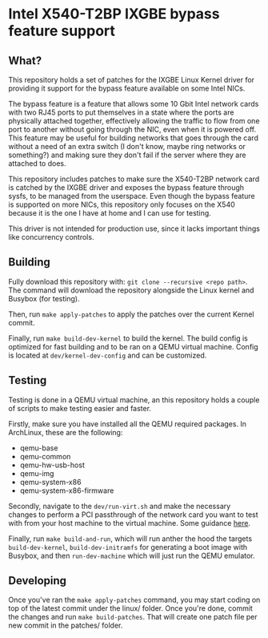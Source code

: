 # Intel X540-T2BP IXGBE bypass feature support

## What?

This repository holds a set of patches for the IXGBE Linux Kernel
driver for providing it support for the bypass feature available on
some Intel NICs.

The bypass feature is a feature that allows some 10 Gbit Intel network
cards with two RJ45 ports to put themselves in a state where the ports
are physically attached together, effectively allowing the traffic to
flow from one port to another without going through the NIC, even when
it is powered off. This feature may be useful for building networks
that goes through the card without a need of an extra switch (I don't
know, maybe ring networks or something?) and making sure they don't
fail if the server where they are attached to does.

This repository includes patches to make sure the X540-T2BP network
card is catched by the IXGBE driver and exposes the bypass feature
through sysfs, to be managed from the userspace. Even though the
bypass feature is supported on more NICs, this repository only focuses
on the X540 because it is the one I have at home and I can use for
testing.

This driver is not intended for production use, since it lacks
important things like concurrency controls.

## Building

Fully download this repository with: `git clone --recursive <repo
path>`.  The command will download the repository alongside the Linux
kernel and Busybox (for testing).

Then, run `make apply-patches` to apply the patches over the current
Kernel commit.

Finally, run `make build-dev-kernel` to build the kernel. The build
config is optimized for fast building and to be ran on a QEMU
virtual machine. Config is located at `dev/kernel-dev-config` and
can be customized.

## Testing

Testing is done in a QEMU virtual machine, an this repository holds a
couple of scripts to make testing easier and faster.

Firstly, make sure you have installed all the QEMU required packages. In
ArchLinux, these are the following:
 - qemu-base
 - qemu-common
 - qemu-hw-usb-host
 - qemu-img
 - qemu-system-x86
 - qemu-system-x86-firmware
 
Secondly, navigate to the `dev/run-virt.sh` and make the necessary
changes to perform a PCI passthrough of the network card you want to
test with from your host machine to the virtual machine. Some guidance
[here](https://wiki.gentoo.org/wiki/GPU_passthrough_with_libvirt_qemu_kvm).
 
Finally, run `make build-and-run`, which will run anther the hood the
targets `build-dev-kernel`, `build-dev-initramfs` for generating a
boot image with Busybox, and then `run-dev-machine` which will just
run the QEMU emulator.
 
## Developing

Once you've ran the `make apply-patches` command, you may start coding
on top of the latest commit under the linux/ folder. Once you're done,
commit the changes and run `make build-patches`. That will create one
patch file per new commit in the patches/ folder.
